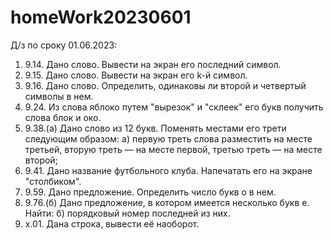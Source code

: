 # homeWork20230601
Д/з по сроку 01.06.2023:

1) 9.14. Дано слово. Вывести на экран его последний символ.
2) 9.15. Дано слово. Вывести на экран его k-й символ.
3) 9.16. Дано слово. Определить, одинаковы ли второй и четвертый символы в нем.
4) 9.24. Из слова яблоко путем "вырезок" и "склеек" его букв получить слова блок и око.
5) 9.38.(а) Дано слово из 12 букв. Поменять местами его трети следующим образом:
    а) первую треть слова разместить на месте третьей, вторую треть — на месте первой, третью треть — на месте второй;
6) 9.41. Дано название футбольного клуба. Напечатать его на экране "столбиком".
7) 9.59. Дано предложение. Определить число букв о в нем.
8) 9.76.(б) Дано предложение, в котором имеется несколько букв е. Найти:
    б) порядковый номер последней из них.
9) x.01. Дана строка, вывести её наоборот.
